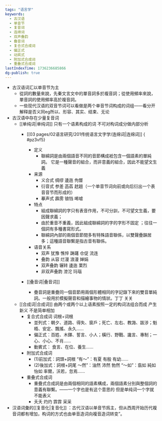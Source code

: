 ```yaml
---
tags: "语言学"
keywords:
  - 古汉语
  - 单音节
  - 复音词
  - 连绵词
  - 双声叠韵
  - 叠音词
  - 复合式合成词
  - 偏正式
  - 动宾式
  - 附加式合成词
  - 重叠式合成词
lastIndexTime: 1736236685866
dg-publish: true
---
```

- 古汉语词汇以单音节为主
	- 從詞的數量來說，先秦文言文中的單音詞多於複音詞；從使用頻率來說，單音詞的使用頻率高於複音詞。
	- 一些现代汉语的双音节词可以看做是两个单音节词构成的词组——看分开解释是否义同eg所以、形容、其实、结束、无论
- 古汉语中存在少量复音词
	- [[单纯词\|单纯词]] 只有一个语素构成的词 不可对构词成分做内部分析
		- [[03 pages/02语言研究/201传统语言文字学/连绵词\|连绵词]]
{ #pz3vf5}

			- 定义
				- 聯綿詞是由兩個語音不同的音節構成衹包含一個語素的單純詞。 它是一種聲音的組合，而非意義的組合，因此不能望文生義
			- 来源
				- 义合式 绸缪 逶迤  佝瞀
				- 衍音式 参差 菡萏 趑趄（一个单音节词向前或向后衍出一个表音音节而形成的）
				- 摹声式 霹雳 锒铛 唏嘘
			- 特点
				- 組成聯綿詞的字只有表音作用，不可分訓，不可望文生義，要因聲求義；
				- 由於重音不重義，因此組成聯綿詞的字的字形不固定 ；往往一個詞有多種書寫形式。
				- 聯綿詞內部的兩個音節間多有特殊語音聯係，以雙聲疊韻居多；這種語音聯繫是指古音有聯係。
			- 语音关系
				- 双声 犹豫 憔悴 踌躇 仓促 流连
				- 叠韵 从容 烂漫 浪漫 婵娟
				- 双声叠韵 辗转 逶迤 栗烈
				- 非双声叠韵 滂沱 玛瑙
		- [[叠音词\|叠音词]]
			- 疊音詞是重疊同一個音節用兩個形體相同的字記錄下來的雙音單純詞。一般用於模擬聲音和描繪事物的情狀。丁丁 关关
	- [[合成词\|合成词]] 由两个或两个以上语素按照一定的构词法组合而成 产生新义 不是简单相加
		- 复合式合成词 词根+词根
			- 並列式：朝夕、道路、得失、窗戶；死亡、左右、教誨、跋涉；魁梧、安定、飄搖、永久……
			- 偏正式：百姓、木鐸、誓言、小人；橫行、野戰、讒言、專制；一心、小心、不肖……
			- 動賓式： 食言、在位、養生……
		- 附加式合成词
			- (1)前加式：詞頭+詞根 “有～”：有夏 有殷 有幼……
			- (2)後加式：詞根+詞尾 ～然”：油然 沛然 勃然 “～如”：翕如 純如 怡如 率爾，沃若，忽焉……
		- 重叠式合成词
			- 重疊式合成詞是由兩個相同的語素構成，兩個語素分別與整個詞的意義有聯繫。——一个字也是有这个意思的 但是单纯词一个字就不能表义
			- 夭夭 灼灼 霏霏 采采
- 汉语词彙的[[复音化\|复音化]] ：古代汉语以单音节爲主，但从西周开始历代複音词都有增加，构词的方式也由单音造词向複音造词转变”。